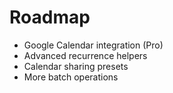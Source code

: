 # Roadmap

- Google Calendar integration (Pro)
- Advanced recurrence helpers
- Calendar sharing presets
- More batch operations

